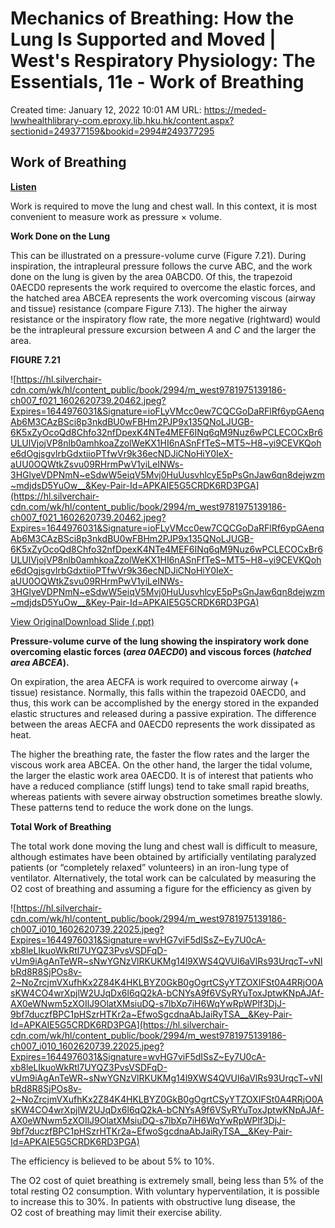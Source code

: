 # Mechanics of Breathing: How the Lung Is Supported and Moved | West's Respiratory Physiology: The Essentials, 11e - Work of Breathing

Created time: January 12, 2022 10:01 AM
URL: https://meded-lwwhealthlibrary-com.eproxy.lib.hku.hk/content.aspx?sectionid=249377159&bookid=2994#249377295

## **Work of Breathing**

**[Listen](https://app-na.readspeaker.com/cgi-bin/rsent?customerid=11251&amp;lang=en_us&amp;readid=section_249377295&amp;url=https://lwwhealthlibrary.com)**

Work is required to move the lung and chest wall. In this context, it is most convenient to measure work as pressure × volume.

**Work Done on the Lung**

This can be illustrated on a pressure-volume curve (Figure 7.21). During inspiration, the intrapleural pressure follows the curve ABC, and the work done on the lung is given by the area 0ABCD0. Of this, the trapezoid 0AECD0 represents the work required to overcome the elastic forces, and the hatched area ABCEA represents the work overcoming viscous (airway and tissue) resistance (compare Figure 7.13). The higher the airway resistance or the inspiratory flow rate, the more negative (rightward) would be the intrapleural pressure excursion between *A* and *C* and the larger the area.

**FIGURE 7.21**

![https://hl.silverchair-cdn.com/wk/hl/content_public/book/2994/m_west9781975139186-ch007_f021_1602620739.20462.jpeg?Expires=1644976031&Signature=ioFLyVMcc0ew7CQCGoDaRFlRf6ypGAenqAb6M3CAzBSci8p3nkdBU0wFBHm2PJP9x135QNoLJUGB-6K5xZyOcoQd8Chfo32nfDpexK4NTe4MEF6INq6qM9Nuz6wPCLECOCxBr6ULUlVjojVP8nlb0amhkoaZzolWeKX1HI6nASnFfTeS~MT5~H8~yi9CEVKQohe6dOgjsgvlrbGdxtiioPTfwVr9k36ecNDJiCNoHiY0IeX-aUU0OQWtkZsvu09RHrmPwV1yiLeINWs-3HGlyeVDPNmN~eSdwW5eiqV5Mvj0HuUusvhlcyE5pPsGnJaw6qn8dejwzm~mdjdsD5YuOw__&Key-Pair-Id=APKAIE5G5CRDK6RD3PGA](https://hl.silverchair-cdn.com/wk/hl/content_public/book/2994/m_west9781975139186-ch007_f021_1602620739.20462.jpeg?Expires=1644976031&Signature=ioFLyVMcc0ew7CQCGoDaRFlRf6ypGAenqAb6M3CAzBSci8p3nkdBU0wFBHm2PJP9x135QNoLJUGB-6K5xZyOcoQd8Chfo32nfDpexK4NTe4MEF6INq6qM9Nuz6wPCLECOCxBr6ULUlVjojVP8nlb0amhkoaZzolWeKX1HI6nASnFfTeS~MT5~H8~yi9CEVKQohe6dOgjsgvlrbGdxtiioPTfwVr9k36ecNDJiCNoHiY0IeX-aUU0OQWtkZsvu09RHrmPwV1yiLeINWs-3HGlyeVDPNmN~eSdwW5eiqV5Mvj0HuUusvhlcyE5pPsGnJaw6qn8dejwzm~mdjdsD5YuOw__&Key-Pair-Id=APKAIE5G5CRDK6RD3PGA)

[View Original](https://hl.silverchair-cdn.com/wk/hl/content_public/book/2994/west9781975139186-ch007_f021_1602620739.20462.jpeg?Expires=1644976031&Signature=imvtDADDilg22bqQ9FG6uS2BRtCd3~ADJ9HfNoTE9-y7gBntEAmrz7uvLLVhZMmnOF8TiacHlgl-XTK17b~WlEBHtQXCjVTrnw9G9OAXscbKcGXdP06iveljR1Iw5le6Fyg4y-OvzykJm-BCwNZ96kyQDI9EHOwp8dGJZhzoeHh~xvldPH65-ItgjgOQ4q93ZVWgbWBWcTY0LNelRJArQdK-GQv2Tp6E~g6BfqIXWtdMQ~uih0IQIezFFC-qZeiPddW1nZHS6nN4Ol8p8cVTKKceeDXoBSoQJ236LnWBKkDjLAgzt-dtwrRJE2AEFQPw-RkFKqooiOCEqAbspYPlYA__&Key-Pair-Id=APKAIE5G5CRDK6RD3PGA)[Download Slide (.ppt)](https://meded-lwwhealthlibrary-com.eproxy.lib.hku.hk/downloadimage.aspx?sec=249377299&image=https://hl.silverchair-cdn.com/wk/hl/content_public/book/2994/west9781975139186-ch007_f021_1602620739.20462.jpeg?Expires=1644976031&Signature=imvtDADDilg22bqQ9FG6uS2BRtCd3~ADJ9HfNoTE9-y7gBntEAmrz7uvLLVhZMmnOF8TiacHlgl-XTK17b~WlEBHtQXCjVTrnw9G9OAXscbKcGXdP06iveljR1Iw5le6Fyg4y-OvzykJm-BCwNZ96kyQDI9EHOwp8dGJZhzoeHh~xvldPH65-ItgjgOQ4q93ZVWgbWBWcTY0LNelRJArQdK-GQv2Tp6E~g6BfqIXWtdMQ~uih0IQIezFFC-qZeiPddW1nZHS6nN4Ol8p8cVTKKceeDXoBSoQJ236LnWBKkDjLAgzt-dtwrRJE2AEFQPw-RkFKqooiOCEqAbspYPlYA__&Key-Pair-Id=APKAIE5G5CRDK6RD3PGA&ChapterSecID=249377159&BookID=2994)

**Pressure-volume curve of the lung showing the inspiratory work done overcoming elastic forces (*area 0AECD0*) and viscous forces (*hatched area ABCEA*).**

On expiration, the area AECFA is work required to overcome airway (+ tissue) resistance. Normally, this falls within the trapezoid 0AECD0, and thus, this work can be accomplished by the energy stored in the expanded elastic structures and released during a passive expiration. The difference between the areas AECFA and 0AECD0 represents the work dissipated as heat.

The higher the breathing rate, the faster the flow rates and the larger the viscous work area ABCEA. On the other hand, the larger the tidal volume, the larger the elastic work area 0AECD0. It is of interest that patients who have a reduced compliance (stiff lungs) tend to take small rapid breaths, whereas patients with severe airway obstruction sometimes breathe slowly. These patterns tend to reduce the work done on the lungs.

**Total Work of Breathing**

The total work done moving the lung and chest wall is difficult to measure, although estimates have been obtained by artificially ventilating paralyzed patients (or “completely relaxed” volunteers) in an iron-lung type of ventilator. Alternatively, the total work can be calculated by measuring the O2 cost of breathing and assuming a figure for the efficiency as given by

![https://hl.silverchair-cdn.com/wk/hl/content_public/book/2994/m_west9781975139186-ch007_i010_1602620739.22025.jpeg?Expires=1644976031&Signature=wvHG7viF5dISsZ~Ey7U0cA-xb8leLIkuoWkRtl7UYQZ3PvsVSDFqD-vUm9iAgAnTeWR~sNwYGNzVlRKUKMg14l9XWS4QVUl6aVlRs93UrqcT~vNIbRd8R8SjPOs8v-2~NoZrcjmVXufhKx2Z84K4HKLBYZ0GkB0gOgrtCSyYTZOXIFSt0A4RRjO0AsKW4CO4wrXpjlW2UJqDx6l6qQ2kA-bCNYsA9f6VSyRYuToxJptwKNpAJAf-AX0eWNwm5zXOIlJ9OlatXMsiuDQ-s7lbXp7iH6WqYwRpWPlf3DjJ-9bf7duczfBPC1pHSzrHTKr2a~EfwoSgcdnaAbJaiRyTSA__&Key-Pair-Id=APKAIE5G5CRDK6RD3PGA](https://hl.silverchair-cdn.com/wk/hl/content_public/book/2994/m_west9781975139186-ch007_i010_1602620739.22025.jpeg?Expires=1644976031&Signature=wvHG7viF5dISsZ~Ey7U0cA-xb8leLIkuoWkRtl7UYQZ3PvsVSDFqD-vUm9iAgAnTeWR~sNwYGNzVlRKUKMg14l9XWS4QVUl6aVlRs93UrqcT~vNIbRd8R8SjPOs8v-2~NoZrcjmVXufhKx2Z84K4HKLBYZ0GkB0gOgrtCSyYTZOXIFSt0A4RRjO0AsKW4CO4wrXpjlW2UJqDx6l6qQ2kA-bCNYsA9f6VSyRYuToxJptwKNpAJAf-AX0eWNwm5zXOIlJ9OlatXMsiuDQ-s7lbXp7iH6WqYwRpWPlf3DjJ-9bf7duczfBPC1pHSzrHTKr2a~EfwoSgcdnaAbJaiRyTSA__&Key-Pair-Id=APKAIE5G5CRDK6RD3PGA)

The efficiency is believed to be about 5% to 10%.

The O2 cost of quiet breathing is extremely small, being less than 5% of the total resting O2 consumption. With voluntary hyperventilation, it is possible to increase this to 30%. In patients with obstructive lung disease, the O2 cost of breathing may limit their exercise ability.